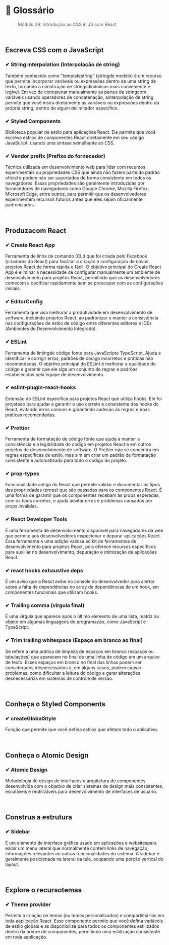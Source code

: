 # 📌 Glossário
> Módulo 29: Introdução ao CSS in JS com React

<br>

## Escreva CSS com o JavaScript
### ✔ String interpolation (Interpolação de string)
Também conhecido como "templatestring” (stringde modelo) é um recurso que permite incorporar variáveis ou expressões dentro de uma string de texto, tornando a construção de stringsdinâmicas mais conveniente e legível. Em vez de concatenar manualmente as partes da stringcom variáveis usando operadores de concatenação, ainterpolação de string permite que você insira diretamente as variáveis ou expressões dentro da própria string, dentro de algum delimitador específico. 

### ✔ Styled Components 
Biblioteca popular de estilo para aplicações React. Ele permite que você escreva estilos de componentes React diretamente em seu código JavaScript, usando uma sintaxe semelhante ao CSS.

### ✔ Vendor prefix (Prefixo do fornecedor) 
Técnica utilizada em desenvolvimento web para lidar com recursos experimentais ou propriedades CSS que ainda não fazem parte do padrão oficial e podem não ser suportados de forma consistente em todos os navegadores. Essas propriedades são geralmente introduzidas por fornecedores de navegadores como Google Chrome, Mozilla Firefox, Microsoft Edge, entre outros, para permitir que os desenvolvedores experimentem recursos futuros antes que eles sejam oficialmente padronizados.

<br>

## Produzacom React
### ✔ Create React App 
Ferramenta de linha de comando (CLI) que foi criada pelo Facebook (criadores do React) para facilitar a criação e configuração de novos projetos React de forma rápida e fácil. O objetivo principal do Create React App é eliminar a necessidade de configurar manualmente um ambiente de desenvolvimento para projetos React, permitindo que os desenvolvedores comecem a codificar rapidamente sem se preocupar com as configurações iniciais.

### ✔ EditorConfig 
Ferramenta que visa melhorar a produtividade em desenvolvimento de software, incluindo projetos React, ao padronizar e manter a consistência nas configurações de estilo de código entre diferentes editores e IDEs (Ambientes de Desenvolvimento Integrado).

### ✔ ESLint 
Ferramenta de lintingde código fonte para JavaScripte TypeScript. Ajuda a identificar e corrigir erros, padrões de código incorretos e práticas não recomendadas. O objetivo principal do ESLint é melhorar a qualidade do código e garantir que ele siga um conjunto de regras e padrões estabelecidos pela equipe de desenvolvimento.

### ✔ eslint-plugin-react-hooks
Extensão do ESLint específica para projetos React que utiliza hooks. Ele foi projetado para ajudar a garantir o uso correto e consistente dos hooks do React, evitando erros comuns e garantindo aadesão às regras e boas práticas recomendadas.

### ✔ Prettier
Ferramenta de formatação de código fonte que ajuda a manter a consistência e a legibilidade do código em projetos React e em outros projetos de desenvolvimento de software. O Prettier não se concentra em regras específicas de estilo, mas sim em criar um padrão de formatação consistente e automatizado para todo o código do projeto.

### ✔ prop-types
Funcionalidade antiga do React que permite validar e documentar os tipos das propriedades (props) que são passadas para os componentes React. É uma forma de garantir que os componentes recebam as props esperadas, com os tipos corretos, e ajuda aevitar erros e problemas causados por props inválidas.

### ✔ React Developer Tools 
É uma ferramenta de desenvolvimento disponível para navegadores da web que permite aos desenvolvedores inspecionar e depurar aplicações React. Essa ferramenta é uma adição valiosa ao kit de ferramentas de desenvolvimento para projetos React, pois oferece recursos específicos para auxiliar no desenvolvimento, depuração e otimização de aplicações React.

### ✔ react hooks exhaustive deps
É um aviso que o React exibe no console do desenvolvedor para alertar sobre a falta de dependências no array de dependências de um hook, em componentes funcionais que utilizam hooks.

### ✔ Trailing comma (vírgula final)
É uma vírgula que aparece após o último elemento de uma lista, matriz ou objeto em algumas linguagens de programação, como JavaScript e TypeScript.

### ✔ Trim trailing whitespace (Espaço em branco ao final)
Se refere a uma prática de limpeza de espaços em branco (espaços ou tabulações) que aparecem no final de uma linha de código em um arquivo de texto. Esses espaços em branco no final das linhas podem ser considerados desnecessários e, em alguns casos, podem causar problemas, como dificultar a leitura do código e gerar alterações desnecessárias em sistemas de controle de versão.

<br>

## Conheça o Styled Components
### ✔ createGlobalStyle
Função que permite que você defina estilos que afetam todo o aplicativo.

<br>

## Conheça o Atomic Design
### ✔ Atomic Design
Metodologia de design de interfaces e arquitetura de componentes desenvolvida com o objetivo de criar sistemas de design mais consistentes, escaláveis e reutilizáveis para desenvolvimento de interfaces de usuário.

<br>

## Construa a estrutura
### ✔ Sidebar
É um elemento de interface gráfica usado em aplicações e websitespara exibir um menu lateral que normalmente contém links de navegação, informações relevantes ou outras funcionalidades do sistema. A sidebar é geralmente posicionada na lateral da tela, ocupando uma porção vertical do layout.

<br>

## Explore o recursotemas
### ✔ Theme provider
Permite a criação de temas (ou temas personalizados) e compartilhá-los em toda aaplicação React. Esse componente permite que você defina variáveis de estilo globais e as disponibilize para todos os componentes estilizados dentro da árvore de componentes, permitindo uma estilização consistente em toda aaplicação.